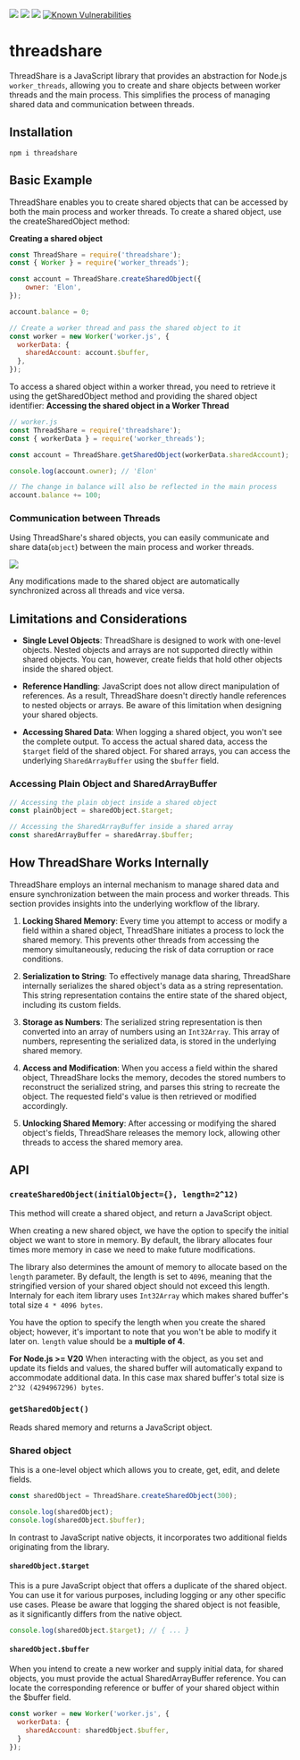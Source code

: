 ![](https://img.shields.io/badge/dependencies-none-brightgreen.svg)
![](https://img.shields.io/npm/dt/threadshare.svg)
![](https://img.shields.io/npm/l/threadshare.svg)
[![Known Vulnerabilities](https://snyk.io/test/github/nairihar/threadshare/badge.svg)](https://snyk.io/test/github/nairihar/funthreads)

# threadshare

ThreadShare is a JavaScript library that provides an abstraction for Node.js `worker_threads`, allowing you to create and share objects between worker threads and the main process. This simplifies the process of managing shared data and communication between threads.

## Installation

```
npm i threadshare
```

## Basic Example

ThreadShare enables you to create shared objects that can be accessed by both the main process and worker threads. To create a shared object, use the createSharedObject method:

**Creating a shared object**
```js
const ThreadShare = require('threadshare');
const { Worker } = require('worker_threads');

const account = ThreadShare.createSharedObject({
    owner: 'Elon',
});

account.balance = 0;

// Create a worker thread and pass the shared object to it
const worker = new Worker('worker.js', {
  workerData: {
    sharedAccount: account.$buffer,
  },
});
```

To access a shared object within a worker thread, you need to retrieve it using the getSharedObject method and providing the shared object identifier:
**Accessing the shared object in a Worker Thread**

```js
// worker.js
const ThreadShare = require('threadshare');
const { workerData } = require('worker_threads');

const account = ThreadShare.getSharedObject(workerData.sharedAccount);

console.log(account.owner); // 'Elon'

// The change in balance will also be reflected in the main process
account.balance += 100;
```

### Communication between Threads

Using ThreadShare's shared objects, you can easily communicate and share data(`object`) between the main process and worker threads.

![](https://topentol.sirv.com/github/share_thread.png)

Any modifications made to the shared object are automatically synchronized across all threads and vice versa.

## Limitations and Considerations

- **Single Level Objects**: ThreadShare is designed to work with one-level objects. Nested objects and arrays are not supported directly within shared objects. You can, however, create fields that hold other objects inside the shared object.

- **Reference Handling**: JavaScript does not allow direct manipulation of references. As a result, ThreadShare doesn't directly handle references to nested objects or arrays. Be aware of this limitation when designing your shared objects.

- **Accessing Shared Data**: When logging a shared object, you won't see the complete output. To access the actual shared data, access the `$target` field of the shared object. For shared arrays, you can access the underlying `SharedArrayBuffer` using the `$buffer` field.

### Accessing Plain Object and SharedArrayBuffer

```js
// Accessing the plain object inside a shared object
const plainObject = sharedObject.$target;

// Accessing the SharedArrayBuffer inside a shared array
const sharedArrayBuffer = sharedArray.$buffer;
```

## How ThreadShare Works Internally

ThreadShare employs an internal mechanism to manage shared data and ensure synchronization between the main process and worker threads. This section provides insights into the underlying workflow of the library.

1. **Locking Shared Memory**: Every time you attempt to access or modify a field within a shared object, ThreadShare initiates a process to lock the shared memory. This prevents other threads from accessing the memory simultaneously, reducing the risk of data corruption or race conditions.

2. **Serialization to String**: To effectively manage data sharing, ThreadShare internally serializes the shared object's data as a string representation. This string representation contains the entire state of the shared object, including its custom fields.

3. **Storage as Numbers**: The serialized string representation is then converted into an array of numbers using an `Int32Array`. This array of numbers, representing the serialized data, is stored in the underlying shared memory.

4. **Access and Modification**: When you access a field within the shared object, ThreadShare locks the memory, decodes the stored numbers to reconstruct the serialized string, and parses this string to recreate the object. The requested field's value is then retrieved or modified accordingly.

5. **Unlocking Shared Memory**: After accessing or modifying the shared object's fields, ThreadShare releases the memory lock, allowing other threads to access the shared memory area.

## API

### `createSharedObject(initialObject={}, length=2^12)`

This method will create a shared object, and return a JavaScript object.

When creating a new shared object, we have the option to specify the initial object we want to store in memory. By default, the library allocates four times more memory in case we need to make future modifications.

The library also determines the amount of memory to allocate based on the `length` parameter. By default, the length is set to `4096`, meaning that the stringified version of your shared object should not exceed this length.
Internaly for each item library uses `Int32Array` which makes shared buffer's total size `4 * 4096 bytes`.

You have the option to specify the length when you create the shared object; however, it's important to note that you won't be able to modify it later on. `length` value should be a **multiple of 4**.

**For Node.js >= V20**
When interacting with the object, as you set and update its fields and values, the shared buffer will automatically expand to accommodate additional data. In this case max shared buffer's total size is `2^32 (4294967296) bytes`.

### `getSharedObject()`

Reads shared memory and returns a JavaScript object.

### Shared object

This is a one-level object which allows you to create, get, edit, and delete fields.

```js
const sharedObject = ThreadShare.createSharedObject(300);

console.log(sharedObject);
console.log(sharedObject.$buffer);
```

In contrast to JavaScript native objects, it incorporates two additional fields originating from the library.

#### `sharedObject.$target`

This is a pure JavaScript object that offers a duplicate of the shared object. You can use it for various purposes, including logging or any other specific use cases.
Please be aware that logging the shared object is not feasible, as it significantly differs from the native object.

```js
console.log(sharedObject.$target); // { ... }
```

#### `sharedObject.$buffer`


When you intend to create a new worker and supply initial data, for shared objects, you must provide the actual SharedArrayBuffer reference. You can locate the corresponding reference or buffer of your shared object within the $buffer field.

```js
const worker = new Worker('worker.js', {
  workerData: {
    sharedAccount: sharedObject.$buffer,
  }
});
```